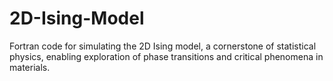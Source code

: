 # 2D-Ising-Model
Fortran code for simulating the 2D Ising model, a cornerstone of statistical physics, enabling exploration of phase transitions and critical phenomena in materials.
